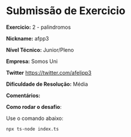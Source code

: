 # Submissão de Exercicio

**Exercicio:** 2 - palindromos

**Nickname:** afpp3

**Nível Técnico:** Junior/Pleno

**Empresa:** Somos Uni

**Twitter** https://twitter.com/afelipp3

**Dificuldade de Resolução:** Média

**Comentários:**

**Como rodar o desafio**:

Use o comando abaixo:

```bash
npx ts-node index.ts
```
